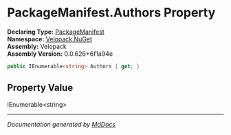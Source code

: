 ﻿<!--  
  <auto-generated>   
    The contents of this file were generated by a tool.  
    Changes to this file may be list if the file is regenerated  
  </auto-generated>   
-->

# PackageManifest.Authors Property

**Declaring Type:** [PackageManifest](../index.md)  
**Namespace:** [Velopack.NuGet](../../index.md)  
**Assembly:** Velopack  
**Assembly Version:** 0.0.626+6f1a94e

```csharp
public IEnumerable<string> Authors { get; }
```

## Property Value

IEnumerable\<string\>

___

*Documentation generated by [MdDocs](https://github.com/ap0llo/mddocs)*
